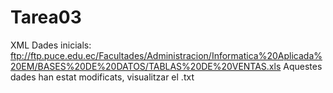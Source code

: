 # Tarea03
XML
Dades inicials: ftp://ftp.puce.edu.ec/Facultades/Administracion/Informatica%20Aplicada%20EM/BASES%20DE%20DATOS/TABLAS%20DE%20VENTAS.xls
Aquestes dades han estat modificats, visualitzar el .txt
